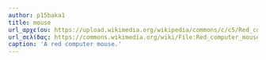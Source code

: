 ```yaml
---
author: p15baka1
title: mouse
url_αρχείου: https://upload.wikimedia.org/wikipedia/commons/c/c5/Red_computer_mouse.jpg
url_σελίδας: https://commons.wikimedia.org/wiki/File:Red_computer_mouse.jpg
caption: 'A red computer mouse.'
---
```

